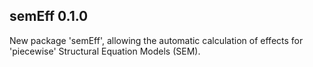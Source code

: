 ## semEff 0.1.0
New package 'semEff', allowing the automatic calculation of effects for
'piecewise' Structural Equation Models (SEM).

